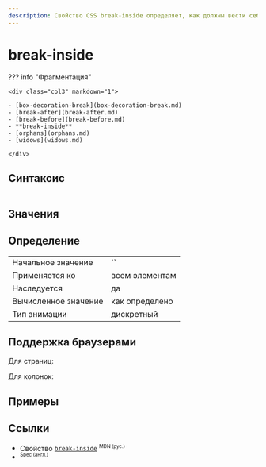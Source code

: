 ```yaml
---
description: Свойство CSS break-inside определяет, как должны вести себя разрывы страницы, столбца или области внутри сгенерированного блока. Если сгенерированного поля нет, свойство игнорируется.
---
```

<!-- TODO: -->
# break-inside

??? info "Фрагментация"

    <div class="col3" markdown="1">

    - [box-decoration-break](box-decoration-break.md)
    - [break-after](break-after.md)
    - [break-before](break-before.md)
    - **break-inside**
    - [orphans](orphans.md)
    - [widows](widows.md)

    </div>

## Синтаксис

```css

```

## Значения

## Определение

|                      |                |
| -------------------- | -------------- |
| Начальное значение   | ``             |
| Применяется ко       | всем элементам |
| Наследуется          | да             |
| Вычисленное значение | как определено |
| Тип анимации         | дискретный     |

## Поддержка браузерами

Для страниц:

<p class="ciu_embed" data-feature="mdn-css__properties__break-inside__paged_context" data-periods="future_1,current,past_1,past_2" data-accessible-colours="false"></p>

Для колонок:

<p class="ciu_embed" data-feature="mdn-css__properties__break-inside__multicol_context" data-periods="future_1,current,past_1,past_2" data-accessible-colours="false"></p>

## Примеры

## Ссылки

- Свойство [`break-inside`](https://developer.mozilla.org/ru/docs/Web/CSS/break-inside) <sup><small>MDN (рус.)</small></sup>
- []() <sup><small>Spec (англ.)</small></sup>
